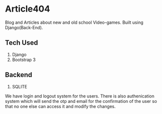 # Article404
Blog and Articles about new and old school Video-games. Built using Django(Back-End).

## Tech Used
1. Django
2. Bootstrap 3

## Backend
1. SQLITE

We have login and logout system for the users. There is also authenication system which will send the otp and email for the confirmation of the user so that no one else can access it and modify the changes.

